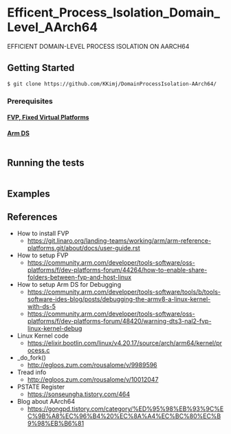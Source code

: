 # Efficent_Process_Isolation_Domain_Level_AArch64
EFFICIENT DOMAIN-LEVEL PROCESS ISOLATION ON AARCH64​


## Getting Started
```
$ git clone https://github.com/KKimj/DomainProcessIsolation-AArch64/
```

### Prerequisites

#### [FVP, Fixed Virtual Platforms](https://developer.arm.com/tools-and-software/simulation-models/fixed-virtual-platforms)

#### [Arm DS](https://developer.arm.com/tools-and-software/embedded/arm-development-studio)

```

```



## Running the tests
```

```


## Examples





## References
- How to install FVP
  - https://git.linaro.org/landing-teams/working/arm/arm-reference-platforms.git/about/docs/user-guide.rst
- How to setup FVP
  - https://community.arm.com/developer/tools-software/oss-platforms/f/dev-platforms-forum/44264/how-to-enable-share-folders-between-fvp-and-host-linux
- How to setup Arm DS for Debugging
  - https://community.arm.com/developer/tools-software/tools/b/tools-software-ides-blog/posts/debugging-the-armv8-a-linux-kernel-with-ds-5 
  - https://community.arm.com/developer/tools-software/oss-platforms/f/dev-platforms-forum/48420/warning-dts3-nal2-fvp-linux-kernel-debug
- Linux Kernel code
  - https://elixir.bootlin.com/linux/v4.20.17/source/arch/arm64/kernel/process.c
- _do_fork()
  - http://egloos.zum.com/rousalome/v/9989596  
- Tread info
  - http://egloos.zum.com/rousalome/v/10012047
- PSTATE Register
  - https://sonseungha.tistory.com/464 
- Blog about AArch64
  - https://gongpd.tistory.com/category/%ED%95%98%EB%93%9C%EC%9B%A8%EC%96%B4%20%EC%8A%A4%EC%BC%80%EC%B9%98%EB%B6%81  
